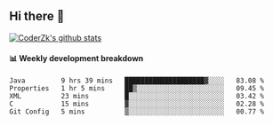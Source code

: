 ## Hi there 👋

[![CoderZk's github stats](https://github-readme-stats.vercel.app/api?username=zhoukuo123&show_icons=true&count_private=true)](https://github.com/anuraghazra/github-readme-stats)

#### :bar_chart: Weekly development breakdown

<!--START_SECTION:waka-->
```text
Java         9 hrs 39 mins   ████████████████████▓░░░░   83.08 % 
Properties   1 hr 5 mins     ██▒░░░░░░░░░░░░░░░░░░░░░░   09.45 % 
XML          23 mins         █░░░░░░░░░░░░░░░░░░░░░░░░   03.42 % 
C            15 mins         ▓░░░░░░░░░░░░░░░░░░░░░░░░   02.28 % 
Git Config   5 mins          ▒░░░░░░░░░░░░░░░░░░░░░░░░   00.77 % 
```
<!--END_SECTION:waka-->
